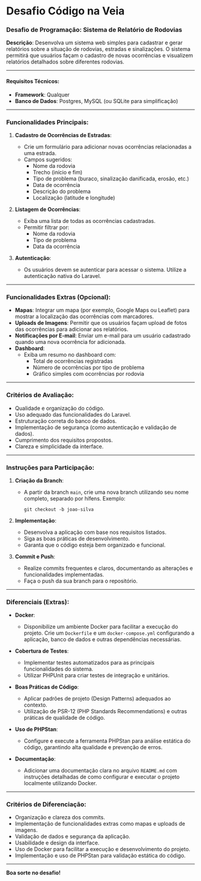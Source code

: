 # Desafio Código na Veia

### **Desafio de Programação: Sistema de Relatório de Rodovias**

**Descrição**: Desenvolva um sistema web simples para cadastrar e gerar relatórios sobre a situação de rodovias, estradas e sinalizações. O sistema permitirá que usuários façam o cadastro de novas ocorrências e visualizem relatórios detalhados sobre diferentes rodovias.

---

#### **Requisitos Técnicos**:
- **Framework**: Qualquer
- **Banco de Dados**: Postgres, MySQL (ou SQLite para simplificação)

---

### **Funcionalidades Principais**:

1. **Cadastro de Ocorrências de Estradas**:
   - Crie um formulário para adicionar novas ocorrências relacionadas a uma estrada.
   - Campos sugeridos:
     - Nome da rodovia
     - Trecho (início e fim)
     - Tipo de problema (buraco, sinalização danificada, erosão, etc.)
     - Data de ocorrência
     - Descrição do problema
     - Localização (latitude e longitude)

2. **Listagem de Ocorrências**:
   - Exiba uma lista de todas as ocorrências cadastradas.
   - Permitir filtrar por:
     - Nome da rodovia
     - Tipo de problema
     - Data da ocorrência

3. **Autenticação**:
   - Os usuários devem se autenticar para acessar o sistema. Utilize a autenticação nativa do Laravel.

---

### **Funcionalidades Extras (Opcional)**:
- **Mapas**: Integrar um mapa (por exemplo, Google Maps ou Leaflet) para mostrar a localização das ocorrências com marcadores.
- **Uploads de Imagens**: Permitir que os usuários façam upload de fotos das ocorrências para adicionar aos relatórios.
- **Notificações por E-mail**: Enviar um e-mail para um usuário cadastrado quando uma nova ocorrência for adicionada.
- **Dashboard**:
   - Exiba um resumo no dashboard com:
     - Total de ocorrências registradas
     - Número de ocorrências por tipo de problema
     - Gráfico simples com ocorrências por rodovia

---

### **Critérios de Avaliação**:
- Qualidade e organização do código.
- Uso adequado das funcionalidades do Laravel.
- Estruturação correta do banco de dados.
- Implementação de segurança (como autenticação e validação de dados).
- Cumprimento dos requisitos propostos.
- Clareza e simplicidade da interface.

---

### **Instruções para Participação**:

1. **Criação da Branch**:
   - A partir da branch `main`, crie uma nova branch utilizando seu nome completo, separado por hífens. Exemplo:
     ```
     git checkout -b joao-silva
     ```

2. **Implementação**:
   - Desenvolva a aplicação com base nos requisitos listados.
   - Siga as boas práticas de desenvolvimento.
   - Garanta que o código esteja bem organizado e funcional.

3. **Commit e Push**:
   - Realize commits frequentes e claros, documentando as alterações e funcionalidades implementadas.
   - Faça o push da sua branch para o repositório.

---

### **Diferenciais (Extras)**:

- **Docker**:
  - Disponibilize um ambiente Docker para facilitar a execução do projeto. Crie um `Dockerfile` e um `docker-compose.yml` configurando a aplicação, banco de dados e outras dependências necessárias.
  
- **Cobertura de Testes**:
  - Implementar testes automatizados para as principais funcionalidades do sistema.
  - Utilizar PHPUnit para criar testes de integração e unitários.

- **Boas Práticas de Código**:
  - Aplicar padrões de projeto (Design Patterns) adequados ao contexto.
  - Utilização de PSR-12 (PHP Standards Recommendations) e outras práticas de qualidade de código.

- **Uso de PHPStan**:
  - Configure e execute a ferramenta PHPStan para análise estática do código, garantindo alta qualidade e prevenção de erros.
  
- **Documentação**:
  - Adicionar uma documentação clara no arquivo `README.md` com instruções detalhadas de como configurar e executar o projeto localmente utilizando Docker.

---

### **Critérios de Diferenciação**:

- Organização e clareza dos commits.
- Implementação de funcionalidades extras como mapas e uploads de imagens.
- Validação de dados e segurança da aplicação.
- Usabilidade e design da interface.
- Uso de Docker para facilitar a execução e desenvolvimento do projeto.
- Implementação e uso de PHPStan para validação estática do código.

---

**Boa sorte no desafio!**
